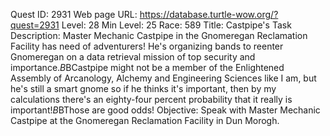 Quest ID: 2931
Web page URL: https://database.turtle-wow.org/?quest=2931
Level: 28
Min Level: 25
Race: 589
Title: Castpipe's Task
Description: Master Mechanic Castpipe in the Gnomeregan Reclamation Facility has need of adventurers! He's organizing bands to reenter Gnomeregan on a data retrieval mission of top security and importance.$B$BCastpipe might not be a member of the Enlightened Assembly of Arcanology, Alchemy and Engineering Sciences like I am, but he's still a smart gnome so if he thinks it's important, then by my calculations there's an eighty-four percent probability that it really is important!$B$BThose are good odds!
Objective: Speak with Master Mechanic Castpipe at the Gnomeregan Reclamation Facility in Dun Morogh.
